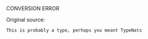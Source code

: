 CONVERSION ERROR

Original source:

```trac
This is probably a typo, perhaps you meant TypeNats
```
